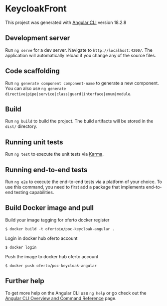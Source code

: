 # KeycloakFront

This project was generated with [Angular CLI](https://github.com/angular/angular-cli) version 18.2.8

## Development server

Run `ng serve` for a dev server. Navigate to `http://localhost:4200/`. The application will automatically reload if you change any of the source files.

## Code scaffolding

Run `ng generate component component-name` to generate a new component. You can also use `ng generate directive|pipe|service|class|guard|interface|enum|module`.

## Build

Run `ng build` to build the project. The build artifacts will be stored in the `dist/` directory.

## Running unit tests

Run `ng test` to execute the unit tests via [Karma](https://karma-runner.github.io).

## Running end-to-end tests

Run `ng e2e` to execute the end-to-end tests via a platform of your choice. To use this command, you need to first add a package that implements end-to-end testing capabilities.

## Build Docker image and pull
Build your image tagging for oferto docker register
```
$ docker build -t ofertoio/poc-keycloak-angular .
```

Login in docker hub oferto account
```
$ docker login
```

Push the image to docker hub oferto account
```
$ docker push oferto/poc-keycloak-angular
```

## Further help

To get more help on the Angular CLI use `ng help` or go check out the [Angular CLI Overview and Command Reference](https://angular.dev/tools/cli) page. 
